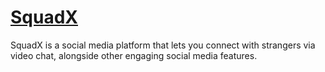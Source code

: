# [SquadX](https://squax.devrohit.tech)

SquadX is a social media platform that lets you connect with strangers via video chat, alongside other engaging social media features. 
